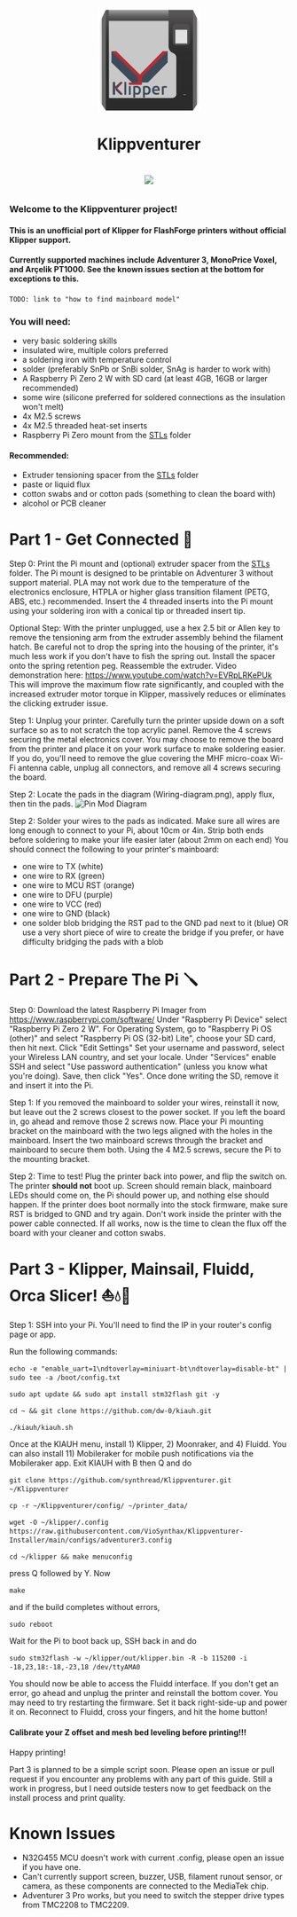 <p align="center">
    <img src="/images/klippventurer.svg" alt="Klippventurer logo" height="185">
    <h1 align="center">
      Klippventurer<br>
</p>
        
[![](https://dcbadge.vercel.app/api/server/ns2pFdhdMW)](https://discord.gg/ns2pFdhdMW)
### Welcome to the Klippventurer project!
#### This is an unofficial port of Klipper for FlashForge printers without official Klipper support.
#### Currently supported machines include Adventurer 3, MonoPrice Voxel, and Arçelik PT1000. See the known issues section at the bottom for exceptions to this.
```TODO: link to "how to find mainboard model"```
### You will need:  

+ very basic soldering skills
+ insulated wire, multiple colors preferred
+ a soldering iron with temperature control
+ solder (preferably SnPb or SnBi solder, SnAg is harder to work with)
+ A Raspberry Pi Zero 2 W with SD card (at least 4GB, 16GB or larger recommended)
+ some wire (silicone preferred for soldered connections as the insulation won't melt)
+ 4x M2.5 screws
+ 4x M2.5 threaded heat-set inserts
+ Raspberry Pi Zero mount from the [STLs](/STLs/) folder
#### Recommended: 
+ Extruder tensioning spacer from the [STLs](/STLs/) folder
+ paste or liquid flux
+ cotton swabs and or cotton pads (something to clean the board with)
+ alcohol or PCB cleaner

# Part 1 - Get Connected 🔌


Step 0: Print the Pi mount and (optional) extruder spacer from the [STLs](/STLs/) folder. The Pi mount is designed to be printable on Adventurer 3 without support material. PLA may not work due to the temperature of the electronics enclosure, HTPLA or higher glass transition filament (PETG, ABS, etc.) recommended.
Insert the 4 threaded inserts into the Pi mount using your soldering iron with a conical tip or threaded insert tip.

Optional Step: With the printer unplugged, use a hex 2.5 bit or Allen key to remove the tensioning arm from the extruder assembly behind the filament hatch. Be careful not to drop the spring into the housing of the printer, it's much less work if you don't have to fish the spring out. Install the spacer onto the spring retention peg. Reassemble the extruder. Video demonstration here: https://www.youtube.com/watch?v=EVRpLRKePUk
This will improve the maximum flow rate significantly, and coupled with the increased extruder motor torque in Klipper, massively reduces or eliminates the clicking extruder issue.

Step 1: Unplug your printer. Carefully turn the printer upside down on a soft surface so as to not scratch the top acrylic panel. Remove the 4 screws securing the metal electronics cover. You may choose to remove the board from the printer and place it on your work surface to make soldering easier. If you do, you'll need to remove the glue covering the MHF micro-coax Wi-Fi antenna cable, unplug all connectors, and remove all 4 screws securing the board.

Step 2: Locate the pads in the diagram (Wiring-diagram.png), apply flux, then tin the pads.
![Pin Mod Diagram](/images/Wiring-diagram.png?raw=true)

Step 2: Solder your wires to the pads as indicated. Make sure all wires are long enough to connect to your Pi, about 10cm or 4in. Strip both ends before soldering to make your life easier later (about 2mm on each end) You should connect the following to your printer's mainboard:
+ one wire to TX (white)
+ one wire to RX (green)
+ one wire to MCU RST (orange)
+ one wire to DFU (purple)
+ one wire to VCC (red)
+ one wire to GND (black)
+ one solder blob bridging the RST pad to the GND pad next to it (blue)
    OR use a very short piece of wire to create the bridge if you prefer, or have difficulty bridging the pads with a blob

# Part 2 - Prepare The Pi 🪛

Step 0: Download the latest Raspberry Pi Imager from https://www.raspberrypi.com/software/ Under "Raspberry Pi Device" select "Raspberry Pi Zero 2 W". For Operating System, go to "Raspberry Pi OS (other)" and select "Raspberry Pi OS (32-bit) Lite", choose your SD card, then hit next. Click "Edit Settings" Set your username and password, select your Wireless LAN country, and set your locale. Under "Services" enable SSH and select "Use password authentication" (unless you know what you're doing). Save, then click "Yes". Once done writing the SD, remove it and insert it into the Pi.
    
Step 1: If you removed the mainboard to solder your wires, reinstall it now, but leave out the 2 screws closest to the power socket. If you left the board in, go ahead and remove those 2 screws now. Place your Pi mounting bracket on the mainboard with the two legs aligned with the holes in the mainboard. Insert the two mainboard screws through the bracket and mainboard to secure them both. Using the 4 M2.5 screws, secure the Pi to the mounting bracket.

Step 2: Time to test! Plug the printer back into power, and flip the switch on. The printer **should not** boot up. Screen should remain black, mainboard LEDs should come on, the Pi should power up, and nothing else should happen. If the printer does boot normally into the stock firmware, make sure RST is bridged to GND and try again. Don't work inside the printer with the power cable connected. If all works, now is the time to clean the flux off the board with your cleaner and cotton swabs.

# Part 3 - Klipper, Mainsail, Fluidd, Orca Slicer! ⛵💧🐋

Step 1: SSH into your Pi. You'll need to find the IP in your router's config page or app.

Run the following commands: 
```
echo -e "enable_uart=1\ndtoverlay=miniuart-bt\ndtoverlay=disable-bt" | sudo tee -a /boot/config.txt
```
```
sudo apt update && sudo apt install stm32flash git -y
```
```
cd ~ && git clone https://github.com/dw-0/kiauh.git
```
```
./kiauh/kiauh.sh
```
Once at the KIAUH menu, install 1) Klipper, 2) Moonraker, and 4) Fluidd. You can also install 11) Mobileraker for mobile push notifications via the Mobileraker app. 
Exit KIAUH with B then Q and do
```
git clone https://github.com/synthread/Klippventurer.git ~/Klippventurer
```
```
cp -r ~/Klippventurer/config/ ~/printer_data/
```
```
wget -O ~/klipper/.config https://raw.githubusercontent.com/VioSynthax/Klippventurer-Installer/main/configs/adventurer3.config
```
```
cd ~/klipper && make menuconfig
```
press Q followed by Y. Now
```
make
```
and if the build completes without errors,
```
sudo reboot
```
Wait for the Pi to boot back up, SSH back in and do
```
sudo stm32flash -w ~/klipper/out/klipper.bin -R -b 115200 -i -18,23,18:-18,-23,18 /dev/ttyAMA0
```
You should now be able to access the Fluidd interface. If you don't get an error, go ahead and unplug the printer and reinstall the bottom cover. You may need to try restarting the firmware.
Set it back right-side-up and power it on. Reconnect to Fluidd, cross your fingers, and hit the home button! 
#### Calibrate your Z offset and mesh bed leveling before printing!!!
Happy printing!

Part 3 is planned to be a simple script soon.
Please open an issue or pull request if you encounter any problems with any part of this guide.
Still a work in progress, but I need outside testers now to get feedback on the install process and print quality.

# Known Issues
- N32G455 MCU doesn't work with current .config, please open an issue if you have one.
- Can't currently support screen, buzzer, USB, filament runout sensor, or camera, as these components are connected to the MediaTek chip.
- Adventurer 3 Pro works, but you need to switch the stepper drive types from TMC2208 to TMC2209.
